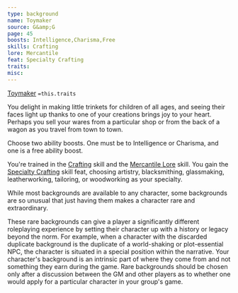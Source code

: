 ```yaml
---
type: background
name: Toymaker 
source: G&amp;G
page: 45
boosts: Intelligence,Charisma,Free
skills: Crafting
lore: Mercantile
feat: Specialty Crafting
traits: 
misc: 
---
```


[Toymaker](###%20Toymaker)
`=this.traits`


You delight in making little trinkets for children of all ages, and seeing their faces light up thanks to one of your creations brings joy to your heart. Perhaps you sell your wares from a particular shop or from the back of a wagon as you travel from town to town.

Choose two ability boosts. One must be to Intelligence or Charisma, and one is a free ability boost.

You're trained in the [Crafting](Crafting) skill and the [Mercantile Lore](Mercantile%20Lore) skill. You gain the [Specialty Crafting](Specialty%20Crafting) skill feat, choosing artistry, blacksmithing, glassmaking, leatherworking, tailoring, or woodworking as your specialty.

While most backgrounds are available to any character, some backgrounds are so unusual that just having them makes a character rare and extraordinary.

These rare backgrounds can give a player a significantly different roleplaying experience by setting their character up with a history or legacy beyond the norm. For example, when a character with the discarded duplicate background is the duplicate of a world-shaking or plot-essential NPC, the character is situated in a special position within the narrative. Your character's background is an intrinsic part of where they come from and not something they earn during the game. Rare backgrounds should be chosen only after a discussion between the GM and other players as to whether one would apply for a particular character in your group's game.

